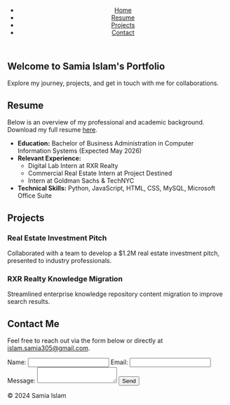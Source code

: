 <!DOCTYPE html>
<html lang="en">
<head>
    <meta charset="UTF-8">
    <meta name="viewport" content="width=device-width, initial-scale=1.0">
    <title>Samia Islam Portfolio</title>
    <link rel="stylesheet" href="styles.css">
</head>
<body>
    <header>
        <nav>
            <ul>
                <li><a href="#home">Home</a></li>
                <li><a href="#resume">Resume</a></li>
                <li><a href="#projects">Projects</a></li>
                <li><a href="#contact">Contact</a></li>
            </ul>
        </nav>
    </header>
    <section id="home">
        <h1>Welcome to Samia Islam's Portfolio</h1>
        <p>Explore my journey, projects, and get in touch with me for collaborations.</p>
    </section>
    <section id="resume">
        <h2>Resume</h2>
        <p>Below is an overview of my professional and academic background. Download my full resume <a href="Samia_Islam_Resume.pdf" download>here</a>.</p>
        <ul>
            <li><strong>Education:</strong> Bachelor of Business Administration in Computer Information Systems (Expected May 2026)</li>
            <li><strong>Relevant Experience:</strong>
                <ul>
                    <li>Digital Lab Intern at RXR Realty</li>
                    <li>Commercial Real Estate Intern at Project Destined</li>
                    <li>Intern at Goldman Sachs & TechNYC</li>
                </ul>
            </li>
            <li><strong>Technical Skills:</strong> Python, JavaScript, HTML, CSS, MySQL, Microsoft Office Suite</li>
        </ul>
    </section>
    <section id="projects">
        <h2>Projects</h2>
        <div class="project">
            <h3>Real Estate Investment Pitch</h3>
            <p>Collaborated with a team to develop a $1.2M real estate investment pitch, presented to industry professionals.</p>
        </div>
        <div class="project">
            <h3>RXR Realty Knowledge Migration</h3>
            <p>Streamlined enterprise knowledge repository content migration to improve search results.</p>
        </div>
    </section>
    <section id="contact">
        <h2>Contact Me</h2>
        <p>Feel free to reach out via the form below or directly at <a href="mailto:islam.samia305@gmail.com">islam.samia305@gmail.com</a>.</p>
        <form action="https://formspree.io/f/{YOUR_FORM_ID}" method="POST">
            <label for="name">Name:</label>
            <input type="text" id="name" name="name" required>
            <label for="email">Email:</label>
            <input type="email" id="email" name="email" required>
            <label for="message">Message:</label>
            <textarea id="message" name="message" required></textarea>
            <button type="submit">Send</button>
        </form>
    </section>
    <footer>
        <p>&copy; 2024 Samia Islam</p>
    </footer>
</body>
</html>
